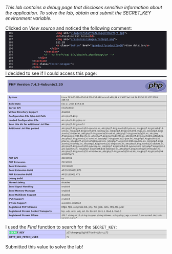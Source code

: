 *This lab contains a debug page that discloses sensitive information about the application. To solve the lab, obtain and submit the SECRET_KEY environment variable.* 

Clicked on *View source* and noticed the following comment:
![Screenshot 2024-05-08 at 9.30.14 AM](images/Screenshot%202024-05-08%20at%209.30.14%20AM.png)
I decided to see if I could access this page:
![Screenshot 2024-05-08 at 9.32.10 AM](images/Screenshot%202024-05-08%20at%209.32.10%20AM.png)

I used the *Find* function to search for the `SECRET_KEY`:
![Screenshot 2024-05-08 at 9.33.29 AM](images/Screenshot%202024-05-08%20at%209.33.29%20AM.png)

Submitted this value to solve the lab!
